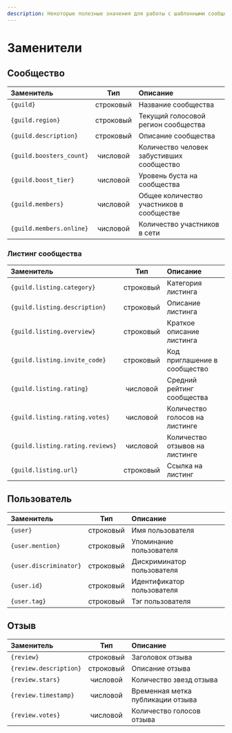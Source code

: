 ```yaml
---
description: Некоторые полезные значения для работы с шаблонными сообщениями
---
```


# Заменители

## Сообщество

| Заменитель | Тип | Описание |
| :--- | :---: | :--- |
| `{guild}` | строковый | Название сообщества |
| `{guild.region}` | строковый | Текущий голосовой регион сообщества |
| `{guild.description}` | строковый | Описание сообщества |
| `{guild.boosters_count}` | числовой | Количество человек забустивших сообщество |
| `{guild.boost_tier}` | числовой | Уровень буста на сообщества |
| `{guild.members}` | числовой | Общее количество участников в сообществе |
| `{guild.members.online}` | числовой | Количество участников в сети |

### Листинг сообщества

| Заменитель | Тип | Описание |
| :--- | :---: | :--- |
| `{guild.listing.category}` | строковый | Категория листинга |
| `{guild.listing.description}` | строковый | Описание листинга |
| `{guild.listing.overview}` | строковый | Краткое описание листинга |
| `{guild.listing.invite_code}` | строковый | Код приглашение в сообщество |
| `{guild.listing.rating}` | числовой | Средний рейтинг сообщества |
| `{guild.listing.rating.votes}` | числовой | Количество голосов на листинге |
| `{guild.listing.rating.reviews}` | числовой | Количество отзывов на листинге |
| `{guild.listing.url}` | строковый | Ссылка на листинг |

## Пользователь

| Заменитель | Тип | Описание |
| :--- | :---: | :--- |
| `{user}` | строковый | Имя пользователя |
| `{user.mention}` | строковый | Упоминание пользователя |
| `{user.discriminator}` | строковый | Дискриминатор пользователя |
| `{user.id}` | строковый | Идентификатор пользователя |
| `{user.tag}` | строковый | Тэг пользователя |

## Отзыв

| Заменитель | Тип | Описание |
| :--- | :---: | :--- |
| `{review}` | строковый | Заголовок отзыва |
| `{review.description}` | строковый | Описание отзыва |
| `{review.stars}` | числовой | Количество звезд отзыва |
| `{review.timestamp}` | числовой | Временная метка публикации отзыва |
| `{review.votes}` | числовой | Количество голосов отзыва |

